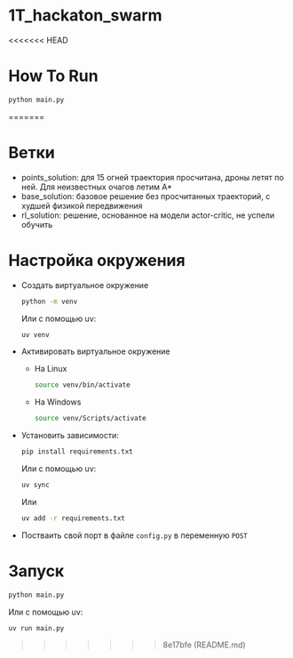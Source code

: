 # 1T_hackaton_swarm

<<<<<<< HEAD
# How To Run

```bash
python main.py
```
=======
# Ветки
- points_solution: для 15 огней траектория просчитана, дроны летят по ней. Для неизвестных очагов летим А*
- base_solution: базовое решение без просчитанных траекторий, с худшей физикой передвижения
- rl_solution: решение, основанное на модели actor-critic, не успели обучить

# Настройка окружения

- Создать виртуальное окружение
  ```bash
  python -m venv
  ```
  Или с помощью uv:
  ```bash
  uv venv
  ```
- Активировать виртуальное окружение
  + На Linux
    ```bash
    source venv/bin/activate
    ```
  + На Windows
    ```bash
    source venv/Scripts/activate
    ```
- Установить зависимости:
  ```bash
  pip install requirements.txt
  ```
  Или с помощью uv:
  ```bash
  uv sync
  ```
  Или
  ```bash
  uv add -r requirements.txt
  ```

- Постваить свой порт в файле `config.py` в переменную `POST`

# Запуск

  ```bash
  python main.py
  ```
  Или с помощью uv:
  ```bash
  uv run main.py
  ```
>>>>>>> 8e17bfe (README.md)

